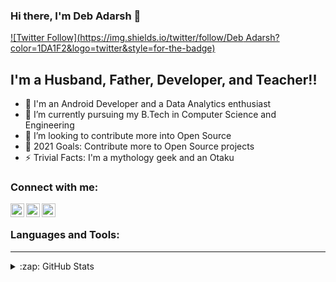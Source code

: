 ### Hi there, I'm Deb Adarsh 👋

[![Twitter Follow](https://img.shields.io/twitter/follow/Deb Adarsh?color=1DA1F2&logo=twitter&style=for-the-badge)](https://twitter.com/DevAdarsh7)

## I'm a Husband, Father, Developer, and Teacher!!

- 🔭 I'm an Android Developer and a Data Analytics enthusiast
- 🌱 I’m currently pursuing my B.Tech in Computer Science and Engineering
- 👯 I’m looking to contribute more into Open Source
- 🥅 2021 Goals: Contribute more to Open Source projects
- ⚡ Trivial Facts: I'm a mythology geek and an Otaku

### Connect with me:


[<img align="left" alt="codeSTACKr | Twitter" width="22px" src="https://cdn.jsdelivr.net/npm/simple-icons@v3/icons/twitter.svg" />][twitter]
[<img align="left" alt="codeSTACKr | LinkedIn" width="22px" src="https://cdn.jsdelivr.net/npm/simple-icons@v3/icons/linkedin.svg" />][linkedin]
[<img align="left" alt="codeSTACKr | Instagram" width="22px" src="https://cdn.jsdelivr.net/npm/simple-icons@v3/icons/instagram.svg" />][instagram]

<br />

### Languages and Tools:

---


<details>
  <summary>:zap: GitHub Stats</summary>

  <img align="left" alt="Adarshh7's GitHub Stats" src="https://github-readme-stats.Adasrhh7.vercel.app/api?username=Adarshh7&show_icons=true&hide_border=true" />
  


</details>


[twitter]: https://twitter.com/codeSTACKr
[youtube]: https://youtube.com/codeSTACKr
[instagram]: https://instagram.com/codeSTACKr
[linkedin]: https://linkedin.com/in/codeSTACKr


